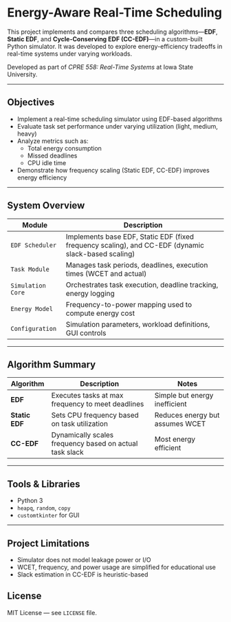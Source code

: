 # Energy-Aware Real-Time Scheduling

This project implements and compares three scheduling algorithms—**EDF**, **Static EDF**, and **Cycle-Conserving EDF (CC-EDF)**—in a custom-built Python simulator. It was developed to explore energy-efficiency tradeoffs in real-time systems under varying workloads.

Developed as part of *CPRE 558: Real-Time Systems* at Iowa State University.

---

## Objectives

- Implement a real-time scheduling simulator using EDF-based algorithms
- Evaluate task set performance under varying utilization (light, medium, heavy)
- Analyze metrics such as:
  - Total energy consumption
  - Missed deadlines
  - CPU idle time
- Demonstrate how frequency scaling (Static EDF, CC-EDF) improves energy efficiency

---

## System Overview

| Module | Description |
|--------|-------------|
| `EDF Scheduler` | Implements base EDF, Static EDF (fixed frequency scaling), and CC-EDF (dynamic slack-based scaling) |
| `Task Module` | Manages task periods, deadlines, execution times (WCET and actual) |
| `Simulation Core` | Orchestrates task execution, deadline tracking, energy logging |
| `Energy Model` | Frequency-to-power mapping used to compute energy cost |
| `Configuration` | Simulation parameters, workload definitions, GUI controls |

---

## Algorithm Summary

| Algorithm | Description | Notes |
|----------|-------------|-------|
| **EDF** | Executes tasks at max frequency to meet deadlines | Simple but energy inefficient |
| **Static EDF** | Sets CPU frequency based on task utilization | Reduces energy but assumes WCET |
| **CC-EDF** | Dynamically scales frequency based on actual task slack | Most energy efficient |

---

## Tools & Libraries

- Python 3
- `heapq`, `random`, `copy`
- `customtkinter` for GUI

---

## Project Limitations
- Simulator does not model leakage power or I/O
- WCET, frequency, and power usage are simplified for educational use
- Slack estimation in CC-EDF is heuristic-based

## License

MIT License — see `LICENSE` file.

